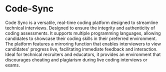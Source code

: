 # Code-Sync

Code Sync is a versatile, real-time coding platform designed to streamline technical interviews. Designed to ensure the integrity and authenticity of coding assessments.
It supports multiple programming languages, allowing candidates to showcase their coding skills in their preferred environment. The platform features a mirroring function that enables interviewers to view candidates' progress live, facilitating immediate feedback and interaction.
Ideal for technical recruiters and educators, it provides an environment that discourages cheating and plagiarism during live coding interviews or exams.


